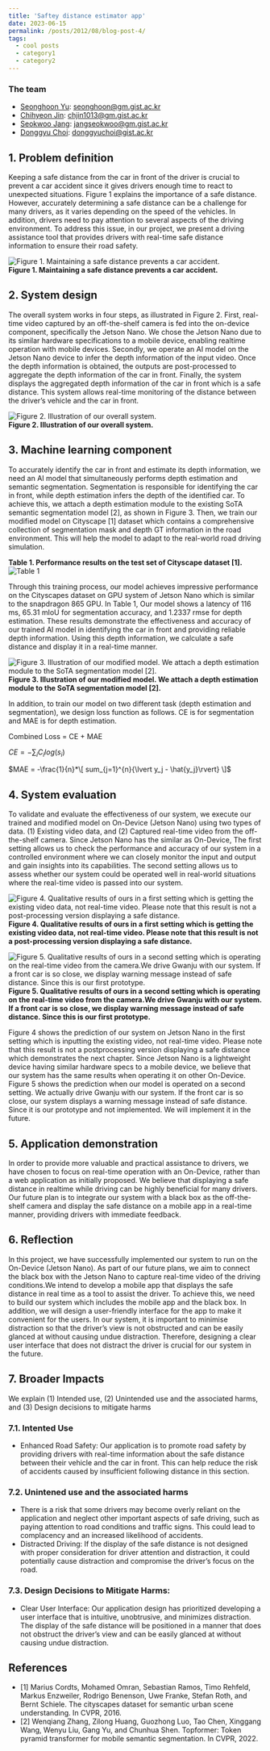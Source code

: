```yaml
---
title: 'Saftey distance estimator app'
date: 2023-06-15
permalink: /posts/2012/08/blog-post-4/
tags:
  - cool posts
  - category1
  - category2
---
```


### The team

- [Seonghoon Yu](https://www.notion.so/CV-886e631607144ec1b49637e95864f37a?pvs=4): seonghoon@gm.gist.ac.kr
- [Chihyeon Jin](https://chchin33.github.io/): chjin1013@gm.gist.ac.kr
- [Seokwoo Jang](https://melodic-plantain-1e0.notion.site/Jang-Seok-Woo-Portfolio-513b52c79b8c4b4d80d21790274a480b): jangseokwoo@gm.gist.ac.kr
- [Donggyu Choi](https://www.notion.so/Donggyu-Choi-deb0b2a368e6465e9c0ebe31d207f452): donggyuchoi@gist.ac.kr

## 1. Problem definition  
Keeping a safe distance from the car in front of the driver is crucial to prevent a car accident since it gives drivers enough time to react to unexpected situations. Figure 1 explains the importance of a safe distance. However, accurately determining a safe distance can be a challenge for many drivers, as it varies depending on the speed of the vehicles. In addition, drivers need to pay attention to several aspects of the driving environment. To address this issue, in our project, we present a driving assistance tool that provides drivers with real-time safe distance information to ensure their road safety.

![Figure 1. Maintaining a safe distance prevents a car accident.](https://github.com/chchin33/chchin33.github.io/blob/Blog_branch/images/DE%20Figure%201.png?raw=true)  
**Figure 1. Maintaining a safe distance prevents a car accident.**

## 2. System design  
The overall system works in four steps, as illustrated in Figure 2. First, real-time video captured by an off-the-shelf camera is fed into the on-device component, specifically the Jetson Nano. We chose the Jetson Nano due to its similar hardware specifications to a mobile device, enabling realtime operation with mobile devices. Secondly, we operate an AI model on the Jetson Nano device to infer the depth information of the input video. Once the depth information is obtained, the outputs are post-processed to aggregate the depth information of the car in front. Finally, the system displays the aggregated depth information of the car in front which is a safe distance. This system allows real-time monitoring of the distance between the driver’s vehicle and the car in front.

![Figure 2. Illustration of our overall system.](https://github.com/chchin33/chchin33.github.io/blob/Blog_branch/images/DE%20Figure%202.png?raw=true)  
**Figure 2. Illustration of our overall system.**

## 3. Machine learning component  
To accurately identify the car in front and estimate its depth information, we need an AI model that simultaneously performs depth estimation and semantic segmentation. Segmentation is responsible for identifying the car in front, while depth estimation infers the depth of the identified car. To achieve this, we attach a depth estimation module to the existing SoTA semantic segmentation model [2], as shown in Figure 3. Then, we train our modified model on Cityscape [1] dataset which contains a comprehensive collection of segmentation mask and depth GT information in the road environment. This will help the model to adapt to the real-world road driving simulation.  

**Table 1. Performance results on the test set of Cityscape dataset [1].**  
![Table 1](https://github.com/chchin33/chchin33.github.io/blob/Blog_branch/images/Table%201.PNG?raw=true)


Through this training process, our model achieves impressive performance on the Cityscapes dataset on GPU system of Jetson Nano which is similar to the snapdragon 865 GPU. In Table 1, Our model shows a latency of 116 ms, 65.31 mIoU for segmentation accuracy, and 1.2337 rmse for depth estimation. These results demonstrate the effectiveness and accuracy of our trained AI model in identifying the car in front and providing reliable depth information. Using this depth information, we calculate a safe distance and display it in a real-time manner.

![Figure 3. Illustration of our modified model. We attach a depth estimation module to the SoTA segmentation model [2].](https://github.com/chchin33/chchin33.github.io/blob/Blog_branch/images/DE%20Figure%203.png?raw=true)  
**Figure 3. Illustration of our modified model. We attach a depth estimation module to the SoTA segmentation model [2].**

In addition, to train our model on two different task (depth estimation and segmentation), we design loss function as follows. CE is for segmentation and MAE is for depth estimation.

Combined Loss = CE + MAE  

$CE = -\sum_i{C_i log(s_i)}$  

$MAE = -\frac{1}{n}*\[ sum_{j=1}^{n}{\lvert y_j - \hat{y_j}\rvert} \]$


## 4. System evaluation  
To validate and evaluate the effectiveness of our system, we execute our trained and modified model on On-Device (Jetson Nano) using two types of data. (1) Existing video data, and (2) Captured real-time video from the off-the-shelf camera. Since Jetson Nano has the similar as On-Device, The first setting allows us to check the performance and accuracy of our system in a controlled environment where we can closely monitor the input and output and gain insights into its capabilities. The second setting allows us to assess whether our system could be operated well in real-world situations where the real-time video is passed into our system.

![Figure 4. Qualitative results of ours in a first setting which is getting
the existing video data, not real-time video. Please note that this
result is not a post-processing version displaying a safe distance.](https://github.com/chchin33/chchin33.github.io/blob/Blog_branch/images/DE%20Figure%204.png?raw=true)  
**Figure 4. Qualitative results of ours in a first setting which is getting
the existing video data, not real-time video. Please note that this
result is not a post-processing version displaying a safe distance.**

![Figure 5. Qualitative results of ours in a second setting which is
operating on the real-time video from the camera.We drive Gwanju
with our system. If a front car is so close, we display warning
message instead of safe distance. Since this is our first prototype.](https://github.com/chchin33/chchin33.github.io/blob/Blog_branch/images/DE%20Figure%205.png?raw=true)  
**Figure 5. Qualitative results of ours in a second setting which is
operating on the real-time video from the camera.We drive Gwanju
with our system. If a front car is so close, we display warning
message instead of safe distance. Since this is our first prototype.**

Figure 4 shows the prediction of our system on Jetson Nano in the first setting which is inputting the existing video, not real-time video. Please note that this result is not a postprocessing version displaying a safe distance which demonstrates the next chapter. Since Jetson Nano is a lightweight device having similar hardware specs to a mobile device, we believe that our system has the same results when operating it on other On-Device. Figure 5 shows the prediction when our model is operated on a second setting. We actually drive Gwanju with our system. If the front car is so close, our system displays a warning message instead of safe distance. Since it is our prototype and not implemented. We will implement it in the future.


## 5. Application demonstration  
In order to provide more valuable and practical assistance to drivers, we have chosen to focus on real-time operation with an On-Device, rather than a web application as initially proposed. We believe that displaying a safe distance in realtime while driving can be highly beneficial for many drivers. Our future plan is to integrate our system with a black box as the off-the-shelf camera and display the safe distance on a mobile app in a real-time manner, providing drivers with immediate feedback.

## 6. Reflection
In this project, we have successfully implemented our system to run on the On-Device (Jetson Nano). As part of our future plans, we aim to connect the black box with the Jetson Nano to capture real-time video of the driving conditions.We intend to develop a mobile app that displays the safe distance in real time as a tool to assist the driver. To achieve this, we need to build our system which includes the mobile app and the black box. In addition, we will design a user-friendly interface for the app to make it convenient for the users. In our system, it is important to minimise distraction so that the driver’s view is not obstructed and can be easily glanced at without causing undue distraction. Therefore, designing a clear user interface that does not distract the driver is crucial for our system in the future.

## 7. Broader Impacts  
We explain (1) Intended use, (2) Unintended use and the associated harms, and (3) Design decisions to mitigate harms

### 7.1. Intented Use  
- Enhanced Road Safety: Our application is to promote road safety by providing drivers with real-time information about the safe distance between their vehicle and the car in front. This can help reduce the risk of accidents caused by insufficient following distance in this section.

### 7.2. Unintened use and the associated harms  
- There is a risk that some drivers may become overly reliant on the application and neglect other important aspects of safe driving, such as paying attention to road conditions and traffic signs. This could lead to complacency and an increased likelihood of accidents.  
- Distracted Driving: If the display of the safe distance is not designed with proper consideration for driver attention and distraction, it could potentially cause distraction and compromise the driver’s focus on the road.

### 7.3. Design Decisions to Mitigate Harms:  
- Clear User Interface: Our application design has prioritized developing a user interface that is intuitive, unobtrusive, and minimizes distraction. The display of the safe distance will be positioned in a manner that does not obstruct the driver’s view and can be easily glanced at without causing undue distraction.

## References
- [1] Marius Cordts, Mohamed Omran, Sebastian Ramos, Timo Rehfeld, Markus Enzweiler, Rodrigo Benenson, Uwe Franke, Stefan Roth, and Bernt Schiele. The cityscapes dataset for semantic urban scene understanding. In CVPR, 2016.
- [2] Wenqiang Zhang, Zilong Huang, Guozhong Luo, Tao Chen, Xinggang Wang, Wenyu Liu, Gang Yu, and Chunhua Shen. Topformer: Token pyramid transformer for mobile semantic segmentation. In CVPR, 2022.
